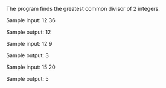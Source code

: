 The program finds the greatest common divisor of 2 integers.

Sample input: 12 36

Sample output: 12

Sample input: 12 9

Sample output: 3

Sample input: 15 20

Sample output: 5
